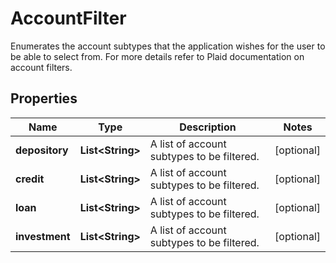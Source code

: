 

# AccountFilter

Enumerates the account subtypes that the application wishes for the user to be able to select from. For more details refer to Plaid documentation on account filters.

## Properties

| Name | Type | Description | Notes |
|------------ | ------------- | ------------- | -------------|
|**depository** | **List&lt;String&gt;** | A list of account subtypes to be filtered. |  [optional] |
|**credit** | **List&lt;String&gt;** | A list of account subtypes to be filtered. |  [optional] |
|**loan** | **List&lt;String&gt;** | A list of account subtypes to be filtered. |  [optional] |
|**investment** | **List&lt;String&gt;** | A list of account subtypes to be filtered. |  [optional] |



